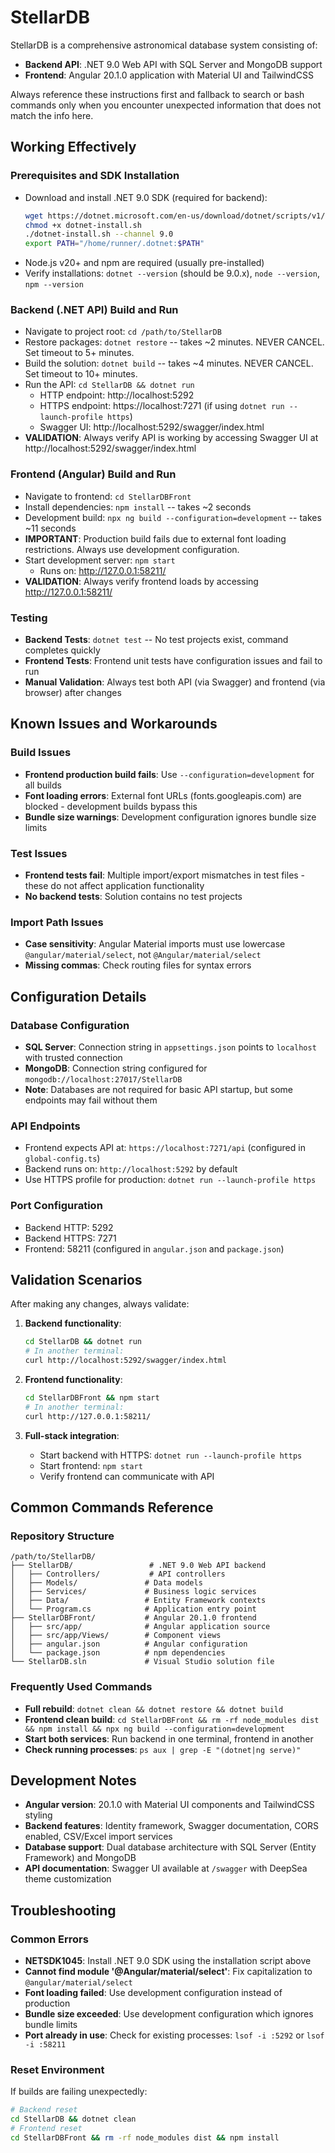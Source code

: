 # StellarDB

StellarDB is a comprehensive astronomical database system consisting of:
- **Backend API**: .NET 9.0 Web API with SQL Server and MongoDB support
- **Frontend**: Angular 20.1.0 application with Material UI and TailwindCSS

Always reference these instructions first and fallback to search or bash commands only when you encounter unexpected information that does not match the info here.

## Working Effectively

### Prerequisites and SDK Installation
- Download and install .NET 9.0 SDK (required for backend):
  ```bash
  wget https://dotnet.microsoft.com/en-us/download/dotnet/scripts/v1/dotnet-install.sh
  chmod +x dotnet-install.sh
  ./dotnet-install.sh --channel 9.0
  export PATH="/home/runner/.dotnet:$PATH"
  ```
- Node.js v20+ and npm are required (usually pre-installed)
- Verify installations: `dotnet --version` (should be 9.0.x), `node --version`, `npm --version`

### Backend (.NET API) Build and Run
- Navigate to project root: `cd /path/to/StellarDB`
- Restore packages: `dotnet restore` -- takes ~2 minutes. NEVER CANCEL. Set timeout to 5+ minutes.
- Build the solution: `dotnet build` -- takes ~4 minutes. NEVER CANCEL. Set timeout to 10+ minutes.
- Run the API: `cd StellarDB && dotnet run`
  - HTTP endpoint: http://localhost:5292
  - HTTPS endpoint: https://localhost:7271 (if using `dotnet run --launch-profile https`)
  - Swagger UI: http://localhost:5292/swagger/index.html
- **VALIDATION**: Always verify API is working by accessing Swagger UI at http://localhost:5292/swagger/index.html

### Frontend (Angular) Build and Run
- Navigate to frontend: `cd StellarDBFront`
- Install dependencies: `npm install` -- takes ~2 seconds
- Development build: `npx ng build --configuration=development` -- takes ~11 seconds
- **IMPORTANT**: Production build fails due to external font loading restrictions. Always use development configuration.
- Start development server: `npm start`
  - Runs on: http://127.0.0.1:58211/
- **VALIDATION**: Always verify frontend loads by accessing http://127.0.0.1:58211/

### Testing
- **Backend Tests**: `dotnet test` -- No test projects exist, command completes quickly
- **Frontend Tests**: Frontend unit tests have configuration issues and fail to run
- **Manual Validation**: Always test both API (via Swagger) and frontend (via browser) after changes

## Known Issues and Workarounds

### Build Issues
- **Frontend production build fails**: Use `--configuration=development` for all builds
- **Font loading errors**: External font URLs (fonts.googleapis.com) are blocked - development builds bypass this
- **Bundle size warnings**: Development configuration ignores bundle size limits

### Test Issues
- **Frontend tests fail**: Multiple import/export mismatches in test files - these do not affect application functionality
- **No backend tests**: Solution contains no test projects

### Import Path Issues
- **Case sensitivity**: Angular Material imports must use lowercase `@angular/material/select`, not `@Angular/material/select`
- **Missing commas**: Check routing files for syntax errors

## Configuration Details

### Database Configuration
- **SQL Server**: Connection string in `appsettings.json` points to `localhost` with trusted connection
- **MongoDB**: Connection string configured for `mongodb://localhost:27017/StellarDB`
- **Note**: Databases are not required for basic API startup, but some endpoints may fail without them

### API Endpoints
- Frontend expects API at: `https://localhost:7271/api` (configured in `global-config.ts`)
- Backend runs on: `http://localhost:5292` by default
- Use HTTPS profile for production: `dotnet run --launch-profile https`

### Port Configuration
- Backend HTTP: 5292
- Backend HTTPS: 7271
- Frontend: 58211 (configured in `angular.json` and `package.json`)

## Validation Scenarios

After making any changes, always validate:

1. **Backend functionality**:
   ```bash
   cd StellarDB && dotnet run
   # In another terminal:
   curl http://localhost:5292/swagger/index.html
   ```

2. **Frontend functionality**:
   ```bash
   cd StellarDBFront && npm start
   # In another terminal:
   curl http://127.0.0.1:58211/
   ```

3. **Full-stack integration**:
   - Start backend with HTTPS: `dotnet run --launch-profile https`
   - Start frontend: `npm start`
   - Verify frontend can communicate with API

## Common Commands Reference

### Repository Structure
```
/path/to/StellarDB/
├── StellarDB/                 # .NET 9.0 Web API backend
│   ├── Controllers/           # API controllers
│   ├── Models/               # Data models
│   ├── Services/             # Business logic services
│   ├── Data/                 # Entity Framework contexts
│   └── Program.cs            # Application entry point
├── StellarDBFront/           # Angular 20.1.0 frontend
│   ├── src/app/              # Angular application source
│   ├── src/app/Views/        # Component views
│   ├── angular.json          # Angular configuration
│   └── package.json          # npm dependencies
└── StellarDB.sln             # Visual Studio solution file
```

### Frequently Used Commands
- **Full rebuild**: `dotnet clean && dotnet restore && dotnet build`
- **Frontend clean build**: `cd StellarDBFront && rm -rf node_modules dist && npm install && npx ng build --configuration=development`
- **Start both services**: Run backend in one terminal, frontend in another
- **Check running processes**: `ps aux | grep -E "(dotnet|ng serve)"`

## Development Notes

- **Angular version**: 20.1.0 with Material UI components and TailwindCSS styling
- **Backend features**: Identity framework, Swagger documentation, CORS enabled, CSV/Excel import services
- **Database support**: Dual database architecture with SQL Server (Entity Framework) and MongoDB
- **API documentation**: Swagger UI available at `/swagger` with DeepSea theme customization

## Troubleshooting

### Common Errors
- **NETSDK1045**: Install .NET 9.0 SDK using the installation script above
- **Cannot find module '@Angular/material/select'**: Fix capitalization to `@angular/material/select`
- **Font loading failed**: Use development configuration instead of production
- **Bundle size exceeded**: Use development configuration which ignores bundle limits
- **Port already in use**: Check for existing processes: `lsof -i :5292` or `lsof -i :58211`

### Reset Environment
If builds are failing unexpectedly:
```bash
# Backend reset
cd StellarDB && dotnet clean
# Frontend reset  
cd StellarDBFront && rm -rf node_modules dist && npm install
```